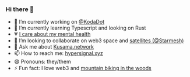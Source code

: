 ### Hi there 👋

- 🔭 I’m currently working on [@KodaDot](https://github.com/vue-polkadot/apps)
- 🌱 I’m currently learning Typescript and looking on Rust
- 💗 [I care about my mental health](https://medium.com/@yangWao/why-and-how-to-lower-your-resting-heart-rate-f98ce66f034d)
- 👯 I’m looking to collaborate on web3 space and [satellites (@Starmesh)](https://twitter.com/Starmesh1)
- 💬 Ask me about [Kusama.network](//kusama.network)
- 📫 How to reach me: [hypersignal.xyz](https://hypersignal.xyz)
- 😄 Pronouns: they/them
- ⚡ Fun fact: I love web3 and [mountain biking in the woods](https://www.strava.com/athletes/46989448)
